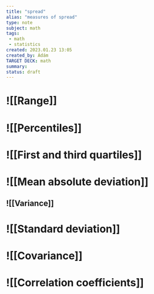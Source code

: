 ```yaml
---
title: "spread"
alias: "measures of spread"
type: note
subject: math
tags:
 - math
 - statistics
created: 2023.01.23 13:05
created_by: Ádám
TARGET DECK: math
summary: 
status: draft
---
```

# ![[Range]]
# ![[Percentiles]]
# ![[First and third quartiles]]
# ![[Mean absolute deviation]]
## ![[Variance]]
# ![[Standard deviation]]
# ![[Covariance]]
# ![[Correlation coefficients]]